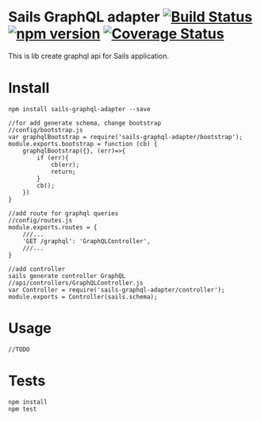 # Sails GraphQL adapter [![Build Status](https://travis-ci.org/arvitaly/sails-graphql-adapter.svg?branch=master)](https://travis-ci.org/arvitaly/sails-graphql-adapter) [![npm version](https://badge.fury.io/js/sails-graphql-adapter.svg)](https://badge.fury.io/js/sails-graphql-adapter) [![Coverage Status](https://coveralls.io/repos/github/arvitaly/sails-graphql-adapter/badge.svg?branch=master)](https://coveralls.io/github/arvitaly/sails-graphql-adapter?branch=master)

This is lib create graphql api for Sails application.

# Install

    npm install sails-graphql-adapter --save

    //for add generate schema, change bootstrap
    //config/bootstrap.js
    var graphqlBootstrap = require('sails-graphql-adapter/bootstrap');
    module.exports.bootstrap = function (cb) {
        graphqlBootstrap({}, (err)=>{
            if (err){
                cb(err);
                return;
            }
            cb();
        })
    }

    //add route for graphql queries
    //config/routes.js
    module.exports.routes = {
        ///...
        'GET /graphql': 'GraphQLController',
        ///...
    }

    //add controller
    sails generate controller GraphQL
    //api/controllers/GraphQLController.js
    var Controller = require('sails-graphql-adapter/controller');
    module.exports = Controller(sails.schema);

# Usage

    //TODO

# Tests

    npm install    
    npm test